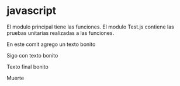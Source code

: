 # javascript
El modulo principal tiene las funciones.
El modulo  Test.js contiene las pruebas unitarias realizadas a las funciones.

En este comit agrego un texto bonito


Sigo con texto bonito

Texto final bonito

Muerte
